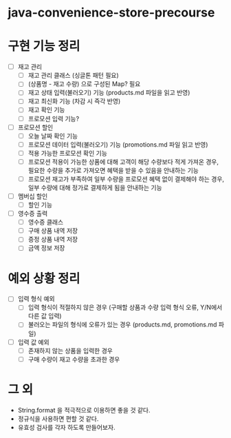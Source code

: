 # java-convenience-store-precourse

# 구현 기능 정리
- [ ] 재고 관리
  - [ ] 재고 관리 클래스 (싱글톤 패턴 필요)
  - [ ] (상품명 - 재고 수량) 으로 구성된 Map? 필요
  - [ ] 재고 상태 입력(불러오기) 기능 (products.md 파일을 읽고 반영)
  - [ ] 재고 최신화 기능 (차감 시 즉각 반영)
  - [ ] 재고 확인 기능
  - [ ] 프로모션 입력 기능?
- [ ] 프로모션 할인
  - [ ] 오늘 날짜 확인 기능
  - [ ] 프로모션 데이터 입력(불러오기) 기능 (promotions.md 파일 읽고 반영)
  - [ ] 적용 가능한 프로모션 확인 기능
  - [ ] 프로모션 적용이 가능한 상품에 대해 고객이 해당 수량보다 적게 가져온 경우, 필요한 수량을 추가로 가져오면 혜택을 받을 수 있음을 안내하는 기능
  - [ ] 프로모션 재고가 부족하여 일부 수량을 프로모션 혜택 없이 결제해야 하는 경우, 일부 수량에 대해 정가로 결제하게 됨을 안내하는 기능
- [ ] 멤버십 할인
  - [ ] 할인 기능
- [ ] 영수증 출력
  - [ ] 영수증 클래스
  - [ ] 구매 상품 내역 저장
  - [ ] 증정 상품 내역 저장
  - [ ] 금액 정보 저장
# 예외 상황 정리
- [ ] 입력 형식 예외
  - [ ] 입력 형식이 적절하지 않은 경우 (구매할 상품과 수량 입력 형식 오류, Y/N에서 다른 값 입력)
  - [ ] 불러오는 파일의 형식에 오류가 있는 경우 (products.md, promotions.md 파일)

- [ ] 입력 값 예외
  - [ ] 존재하지 않는 상품을 입력한 경우
  - [ ] 구매 수량이 재고 수량을 초과한 경우

# 그 외
+ String.format 을 적극적으로 이용하면 좋을 것 같다.
+ 정규식을 사용하면 편할 것 같다.
+ 유효성 검사를 각자 하도록 만들어보자. 